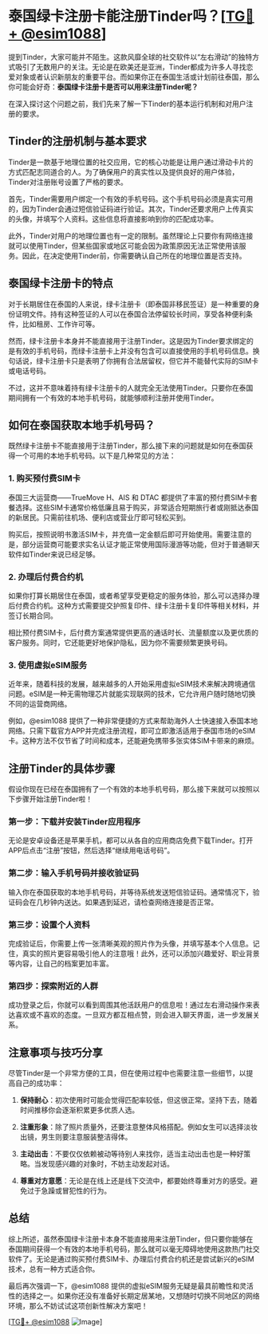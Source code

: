 # 泰国绿卡注册卡能注册Tinder吗？[[TG💪+ @esim1088](https://t.me/s/esim1088)]

提到Tinder，大家可能并不陌生。这款风靡全球的社交软件以“左右滑动”的独特方式吸引了无数用户的关注。无论是在欧美还是亚洲，Tinder都成为许多人寻找恋爱对象或者认识新朋友的重要平台。而如果你正在泰国生活或计划前往泰国，那么你可能会好奇：**泰国绿卡注册卡是否可以用来注册Tinder呢？**

在深入探讨这个问题之前，我们先来了解一下Tinder的基本运行机制和对用户注册的要求。

## Tinder的注册机制与基本要求

Tinder是一款基于地理位置的社交应用，它的核心功能是让用户通过滑动卡片的方式匹配志同道合的人。为了确保用户的真实性以及提供良好的用户体验，Tinder对注册账号设置了严格的要求。

首先，Tinder需要用户绑定一个有效的手机号码。这个手机号码必须是真实可用的，因为Tinder会通过短信验证码进行验证。其次，Tinder还要求用户上传真实的头像，并填写个人资料。这些信息将直接影响到你的匹配成功率。

此外，Tinder对用户的地理位置也有一定的限制。虽然理论上只要你有网络连接就可以使用Tinder，但某些国家或地区可能会因为政策原因无法正常使用该服务。因此，在决定使用Tinder前，你需要确认自己所在的地理位置是否支持。

## 泰国绿卡注册卡的特点

对于长期居住在泰国的人来说，绿卡注册卡（即泰国非移民签证）是一种重要的身份证明文件。持有这种签证的人可以在泰国合法停留较长时间，享受各种便利条件，比如租房、工作许可等。

然而，绿卡注册卡本身并不能直接用于注册Tinder。这是因为Tinder要求绑定的是有效的手机号码，而绿卡注册卡上并没有包含可以直接使用的手机号码信息。换句话说，绿卡注册卡只是表明了你拥有合法居留权，但它并不能替代实际的SIM卡或电话号码。

不过，这并不意味着持有绿卡注册卡的人就完全无法使用Tinder。只要你在泰国期间拥有一个有效的本地手机号码，就能够顺利注册并使用Tinder。

## 如何在泰国获取本地手机号码？

既然绿卡注册卡不能直接用于注册Tinder，那么接下来的问题就是如何在泰国获得一个可用的本地手机号码。以下是几种常见的方法：

### 1. 购买预付费SIM卡

泰国三大运营商——TrueMove H、AIS 和 DTAC 都提供了丰富的预付费SIM卡套餐选择。这些SIM卡通常价格低廉且易于购买，非常适合短期旅行者或刚抵达泰国的新居民。只需前往机场、便利店或营业厅即可轻松买到。

购买后，按照说明书激活SIM卡，并充值一定金额后即可开始使用。需要注意的是，部分运营商可能要求实名认证才能正常使用国际漫游等功能，但对于普通聊天软件如Tinder来说已经足够。

### 2. 办理后付费合约机

如果你打算长期居住在泰国，或者希望享受更稳定的服务体验，那么可以选择办理后付费合约机。这种方式需要提交护照复印件、绿卡注册卡复印件等相关材料，并签订长期合同。

相比预付费SIM卡，后付费方案通常提供更高的通话时长、流量额度以及更优质的客户服务。同时，它还能更好地保护隐私，因为你不需要频繁更换号码。

### 3. 使用虚拟eSIM服务

近年来，随着科技的发展，越来越多的人开始采用虚拟eSIM技术来解决跨境通信问题。eSIM是一种无需物理芯片就能实现联网的技术，它允许用户随时随地切换不同的运营商网络。

例如，@esim1088 提供了一种非常便捷的方式来帮助海外人士快速接入泰国本地网络。只需下载官方APP并完成注册流程，即可立即激活适用于泰国市场的eSIM卡。这种方法不仅节省了时间和成本，还能避免携带多张实体SIM卡带来的麻烦。

## 注册Tinder的具体步骤

假设你现在已经在泰国拥有了一个有效的本地手机号码，那么接下来就可以按照以下步骤开始注册Tinder啦！

### 第一步：下载并安装Tinder应用程序

无论是安卓设备还是苹果手机，都可以从各自的应用商店免费下载Tinder。打开APP后点击“注册”按钮，然后选择“继续用电话号码”。

### 第二步：输入手机号码并接收验证码

输入你在泰国获取的本地手机号码，并等待系统发送短信验证码。通常情况下，验证码会在几秒钟内送达。如果遇到延迟，请检查网络连接是否正常。

### 第三步：设置个人资料

完成验证后，你需要上传一张清晰美观的照片作为头像，并填写基本个人信息。记住，真实的照片更容易吸引他人的注意哦！此外，还可以添加兴趣爱好、职业背景等内容，让自己的档案更加丰富。

### 第四步：探索附近的人群

成功登录之后，你就可以看到周围其他活跃用户的信息啦！通过左右滑动操作来表达喜欢或不喜欢的态度。一旦双方都互相点赞，则会进入聊天界面，进一步发展关系。

## 注意事项与技巧分享

尽管Tinder是一个非常方便的工具，但在使用过程中也需要注意一些细节，以提高自己的成功率：

1. **保持耐心**：初次使用时可能会觉得匹配率较低，但这很正常。坚持下去，随着时间推移你会逐渐积累更多优质人选。
   
2. **注重形象**：除了照片质量外，还要注意整体风格搭配。例如女生可以选择淡妆出镜，男生则要注意服装整洁得体。

3. **主动出击**：不要仅仅依赖被动等待别人来找你，适当主动出击也是一种好策略。当发现感兴趣的对象时，不妨主动发起对话。

4. **尊重对方意愿**：无论是在线上还是线下交流中，都要始终尊重对方的感受。避免过于急躁或冒犯性的行为。

## 总结

综上所述，虽然泰国绿卡注册卡本身不能直接用来注册Tinder，但只要你能够在泰国期间获得一个有效的本地手机号码，那么就可以毫无障碍地使用这款热门社交软件了。无论是通过购买预付费SIM卡、办理后付费合约机还是尝试新兴的eSIM技术，总有一种方式适合你。

最后再次强调一下，@esim1088 提供的虚拟eSIM服务无疑是最具前瞻性和灵活性的选择之一。如果你还没有准备好长期定居某地，又想随时切换不同地区的网络环境，那么不妨试试这项创新性解决方案吧！

[[TG💪+ @esim1088](https://t.me/s/esim1088) ![Image](https://i.postimg.cc/4NQfJmqS/Snipaste-2025-05-13-00-14-12.png)]